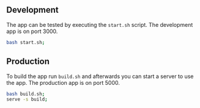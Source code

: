 ## Development

The app can be tested by executing the `start.sh` script. The development app is on port 3000.

```bash static
bash start.sh;
```


## Production

To build the app run `build.sh` and afterwards you can start a server to use the app. The production app is on port 5000.

```bash
bash build.sh;
serve -s build;
```